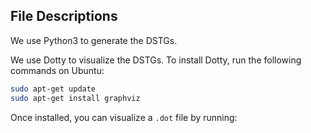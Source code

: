 ## File Descriptions 

We use Python3 to generate the DSTGs.

We use Dotty to visualize the DSTGs. To install Dotty, run the following commands on Ubuntu:

```bash
sudo apt-get update
sudo apt-get install graphviz
```

Once installed, you can visualize a `.dot` file by running:
